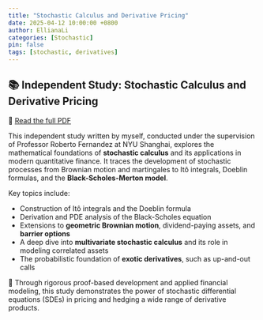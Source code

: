 ```yaml
---
title: "Stochastic Calculus and Derivative Pricing"
date: 2025-04-12 10:00:00 +0800
author: EllianaLi
categories: [Stochastic]
pin: false
tags: [stochastic, derivatives]
---
```

## 📚 Independent Study: Stochastic Calculus and Derivative Pricing

📄 [Read the full PDF](https://ellianali.github.io/assets/pdf/Stochastic.pdf)

This independent study written by myself, conducted under the supervision of Professor Roberto Fernandez at NYU Shanghai, explores the mathematical foundations of **stochastic calculus** and its applications in modern quantitative finance. It traces the development of stochastic processes from Brownian motion and martingales to Itô integrals, Doeblin formulas, and the **Black-Scholes-Merton model**.

Key topics include:

- Construction of Itô integrals and the Doeblin formula
- Derivation and PDE analysis of the Black-Scholes equation
- Extensions to **geometric Brownian motion**, dividend-paying assets, and **barrier options**
- A deep dive into **multivariate stochastic calculus** and its role in modeling correlated assets
- The probabilistic foundation of **exotic derivatives**, such as up-and-out calls

🧠 Through rigorous proof-based development and applied financial modeling, this study demonstrates the power of stochastic differential equations (SDEs) in pricing and hedging a wide range of derivative products.

